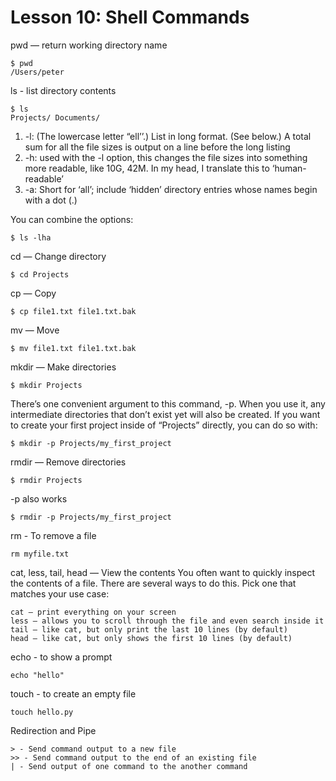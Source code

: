 # Lesson 10: Shell Commands

pwd — return working directory name
```
$ pwd
/Users/peter
```

ls - list directory contents
```
$ ls
Projects/ Documents/
```

1) -l: (The lowercase letter “ell’’.) List in long format. (See below.) A total sum for all the file sizes is output on a line before the long listing
2) -h: used with the -l option, this changes the file sizes into something more readable, like 10G, 42M. In my head, I translate this to ‘human-readable’
3) -a: Short for ‘all’; include ‘hidden’ directory entries whose names begin with a dot (.)


You can combine the options:
```
$ ls -lha
```

cd — Change directory

```
$ cd Projects
```

cp — Copy

```
$ cp file1.txt file1.txt.bak
```

mv — Move

```
$ mv file1.txt file1.txt.bak
```

mkdir — Make directories

```
$ mkdir Projects
```
There’s one convenient argument to this command, -p. When you use it, any intermediate directories that don’t exist
yet will also be created. If you want to create your first project inside of “Projects” directly, you can do so with:
```
$ mkdir -p Projects/my_first_project
```

rmdir — Remove directories
```
$ rmdir Projects

```
-p also works
```
$ rmdir -p Projects/my_first_project
```
rm - To remove a file
```
rm myfile.txt
```


cat, less, tail, head — View the contents
You often want to quickly inspect the contents of a file. There are several ways to do this. Pick one that matches your use case:
```
cat — print everything on your screen
less — allows you to scroll through the file and even search inside it
tail — like cat, but only print the last 10 lines (by default)
head — like cat, but only shows the first 10 lines (by default)
```

echo - to show a prompt
```
echo "hello"
```

touch - to create an empty file
```
touch hello.py
```

Redirection and Pipe
```
> - Send command output to a new file
>> - Send command output to the end of an existing file
| - Send output of one command to the another command
```
